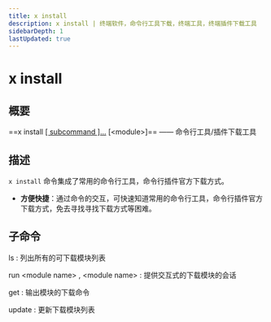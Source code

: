 ```yaml
---
title: x install
description: x install | 终端软件，命令行工具下载，终端工具，终端插件下载工具
sidebarDepth: 1
lastUpdated: true
---
```


# x install

<Terminal :termIndex="4"/>

## 概要

==x install [[ subcommand ]...](#子命令) [\<module\>]== ——  命令行工具/插件下载工具

## 描述

`x install` 命令集成了常用的命令行工具，命令行插件官方下载方式。

- **方便快捷**：通过命令的交互，可快速知道常用的命令行工具，命令行插件官方下载方式，免去寻找寻找下载方式等困难。

## 子命令

ls
:  列出所有的可下载模块列表

run \<module name\> ,  \<module name\>
:  提供交互式的下载模块的会话

get
:  输出模块的下载命令

update
:  更新下载模块列表
